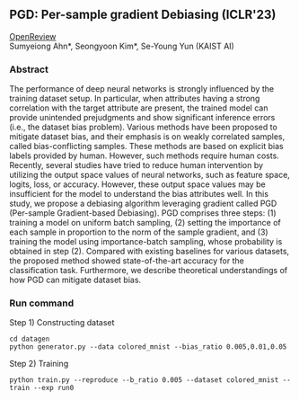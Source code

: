 ## PGD: Per-sample gradient Debiasing (ICLR'23)

[OpenReview](https://openreview.net/forum?id=7mgUec-7GMv)  
Sumyeiong Ahn*, Seongyoon Kim*, Se-Young Yun  (KAIST AI)



### Abstract
The performance of deep neural networks is strongly influenced by the training dataset setup. In particular, when attributes having a strong correlation with the target attribute are present, the trained model can provide unintended prejudgments and show significant inference errors (i.e., the dataset bias problem). Various methods have been proposed to mitigate dataset bias, and their emphasis is on weakly correlated samples, called bias-conflicting samples. These methods are based on explicit bias labels provided by human. However, such methods require human costs. Recently, several studies have tried to reduce human intervention by utilizing the output space values of neural networks, such as feature space, logits, loss, or accuracy. However, these output space values may be insufficient for the model to understand the bias attributes well. In this study, we propose a debiasing algorithm leveraging gradient called PGD (Per-sample Gradient-based Debiasing). PGD comprises three steps: (1) training a model on uniform batch sampling, (2) setting the importance of each sample in proportion to the norm of the sample gradient, and (3) training the model using importance-batch sampling, whose probability is obtained in step (2). Compared with existing baselines for various datasets, the proposed method showed state-of-the-art accuracy for the classification task. Furthermore, we describe theoretical understandings of how PGD can mitigate dataset bias. 


### Run command 

Step 1) Constructing dataset
~~~
cd datagen
python generator.py --data colored_mnist --bias_ratio 0.005,0.01,0.05
~~~

Step 2) Training
~~~
python train.py --reproduce --b_ratio 0.005 --dataset colored_mnist --train --exp run0 
~~~
